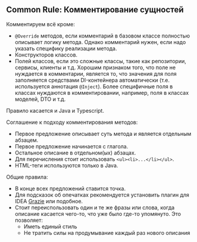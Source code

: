 ## Common Rule: Комментирование сущностей


Комментируем всё кроме:
- `@Override` методов, если комментарий в базовом классе полностью описывает логику метода. Однако комментарий нужен, если надо указать специфику реализации метода.
- Конструкторов классов.
- Полей классов, если это сложные классы, такие как репозитории, сервисы, клиенты и т.д. Хорошим
признаком того, что поле не нуждается в комментарии, является то, что значения для поля заполняется
средствами DI-контейнера автоматически (т.е. используется аннотация `@Inject`). Более специфичные
поля в классах нуждаются в комментировании, например, поля в классах моделей, DTO и т.д.

Правило касается и Java и Typescript.

Соглашение к подходу комментирования методов: 

- Первое предложение описывает суть метода и является отдельным абзацем.
- Первое предложение начинается с глагола. 
- Остальное описание в отдельном(ых) абзацах.
- Для перечисления стоит использовать `<ul><li>...</li></ul>`.
- HTML-теги используются только в Java.


Общие правила:

- В конце всех предложений ставится точка.
- Для подсказок об опечатках рекомендуется установить плагин для IDEA [Grazie](https://blog.jetbrains.com/idea/2019/11/meet-grazie-the-ultimate-spelling-grammar-and-style-checker-for-intellij-idea/) или подобное.
- Стоит переиспользовать один и те же фразы или слова, когда описание касается чего-то, что уже было где-то упомянуто. Это позволяет:
  - Иметь единый стиль
  - Не тратить силы на продумывание каждый раз нового описания
